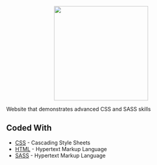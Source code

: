 <p align="center">
  <a href="https://ksoliven.github.io/natours-responsive-development/"><img src="https://ibb.co/rkrZh3s" height="250px"></a>
</p>

Website that demonstrates advanced CSS and SASS skills
## Coded With

* [CSS](https://www.w3.org/TR/CSS/#css) - Cascading Style Sheets
* [HTML](https://html.com/) - Hypertext Markup Language
* [SASS](https://sass-lang.com/) - Hypertext Markup Language
